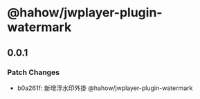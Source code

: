 # @hahow/jwplayer-plugin-watermark

## 0.0.1

### Patch Changes

- b0a261f: 新增浮水印外掛 @hahow/jwplayer-plugin-watermark
